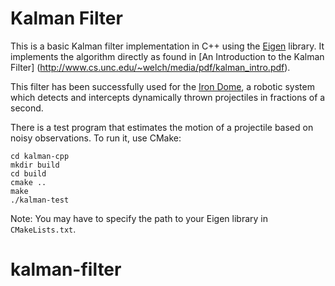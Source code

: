 Kalman Filter
=============
This is a basic Kalman filter implementation in C++ using the
[Eigen](http://eigen.tuxfamily.org/) library. It implements the algorithm
directly as found in [An Introduction to the Kalman Filter]
(http://www.cs.unc.edu/~welch/media/pdf/kalman_intro.pdf).

This filter has been successfully used for the
[Iron Dome](https://github.com/hmartiro/iron-dome), a robotic system
which detects and intercepts dynamically thrown projectiles in fractions of a second.

There is a test program that estimates the motion of a projectile based on
noisy observations. To run it, use CMake:

    cd kalman-cpp
    mkdir build
    cd build
    cmake ..
    make
    ./kalman-test

Note: You may have to specify the path to your Eigen library in
`CMakeLists.txt`.
# kalman-filter
